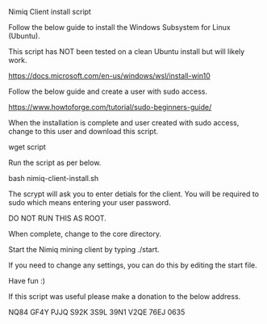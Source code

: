 Nimiq Client install script

Follow the below guide to install the Windows Subsystem for Linux (Ubuntu). 

This script has NOT been tested on a clean Ubuntu install but will likely work.

https://docs.microsoft.com/en-us/windows/wsl/install-win10

Follow the below guide and create a user with sudo access.

https://www.howtoforge.com/tutorial/sudo-beginners-guide/

When the installation is complete and user created with sudo access, change to this user and download this script.

wget script

Run the script as per below.

bash nimiq-client-install.sh

The scrypt will ask you to enter detials for the client. You will be required to sudo which means entering your user password. 

DO NOT RUN THIS AS ROOT.

When complete, change to the core directory.

Start the Nimiq mining client by typing ./start.

If you need to change any settings, you can do this by editing the start file.

Have fun :)

If this script was useful please make a donation to the below address.

NQ84 GF4Y PJJQ S92K 3S9L 39N1 V2QE 76EJ 0635